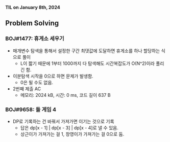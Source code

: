 **TIL on January 8th, 2024**

## Problem Solving
### BOJ#1477: 휴게소 세우기
* 매개변수 탐색을 통해서 설정한 구간 최댓값에 도달하면 휴게소를 하나 할당하는 식으로 풀이
    - L이 짧기 때문에 1부터 1000까지 다 탐색해도 시간복잡도가 O(N^2)이라 풀리긴 함.
* 이분탐색 시작을 0으로 하면 문제가 발생함.
    - 0은 될 수도 없음.
* 2번째 제출 AC
    - 메모리: 2024 kB, 시간: 0 ms, 코드 길이 637 B

### BOJ#9658: 돌 게임 4
* DP로 기록하는 건 바꿔서 가져가면 이기는 것으로 기록
    - 답은 dp[x - 1] | dp[x - 3] | dp[x - 4]로 낼 수 있음.
    - 상근이가 가져가는 걸 1, 창영이가 가져가는 걸 0으로 둠.

